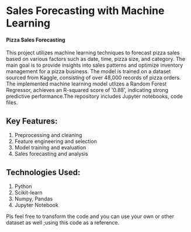 # Sales Forecasting with Machine Learning
#### Pizza Sales Forecasting
This project utilizes machine learning techniques to forecast pizza sales based on various factors such as date, time, pizza size, and category. The main goal is to provide insights into sales patterns and optimize inventory management for a pizza business. The model is trained on a dataset sourced from Kaggle, consisting of over 48,000 records of pizza orders. The implemented machine learning model utlizes a Random Forest Regressor, achieves an R-squared score of '0.88', indicating strong predictive performance.The repository includes Jupyter notebooks, code files.

## Key Features:

1.  Preprocessing and cleaning
2.  Feature engineering and selection
3.  Model training and evaluation
4.  Sales forecasting and analysis

## Technologies Used:
1. Python
2. Scikit-learn
3. Numpy, Pandas
4. Jupyter Notebook

Pls feel free to transform the code and you can use your own or other dataset as well ;using this code as a reference.
